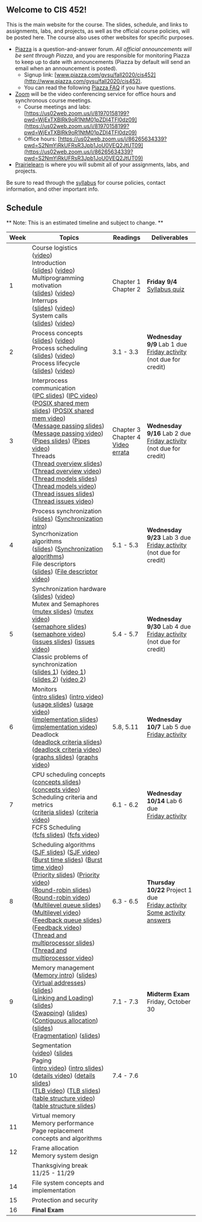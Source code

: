 ## Welcome to CIS 452!

This is the main website for the course.
The slides, schedule, and links to assignments, labs, and projects,
as well as the official course policies,
will be posted here.
The course also uses other websites for specific purposes.
* [Piazza](http://www.piazza.com) is a question-and-answer forum.
*All official announcements will be sent through Piazza*,
and you are responsible for monitoring Piazza to keep up to date with
announcements
(Piazza by default will send an email when an announcement is posted).
    * Signup link:
      [www.piazza.com/gvsu/fall2020/cis452](http://www.piazza.com/gvsu/fall2020/cis452).
    * You can read the following [Piazza FAQ](misc/piazza-faq.md) if you have
      questions.
* [Zoom](https://zoom.us) will be the video conferencing service for office
  hours and synchronous course meetings.
    * Course meetings and labs:
      [https://us02web.zoom.us/j/81970158199?pwd=WjExTXBlRk9oR1NtM01pZDI4TFl0dz09](https://us02web.zoom.us/j/81970158199?pwd=WjExTXBlRk9oR1NtM01pZDI4TFl0dz09)
    * Office hours:
      [https://us02web.zoom.us/j/86265634339?pwd=S2NmYjRkUFRsR3Jpb1JoU0VEQ2JtUT09](https://us02web.zoom.us/j/86265634339?pwd=S2NmYjRkUFRsR3Jpb1JoU0VEQ2JtUT09)
* [Prairielearn](https://prairielearn.engr.illinois.edu/pl/) is where you will
submit all of your assignments, labs, and projects.

Be sure to read through the [syllabus](syllabus.md) for course policies,
contact information, and other important info.

## Schedule

** Note: This is an estimated timeline and subject to change. **

| Week | Topics | Readings | Deliverables |
| ---- | ------ | -------- | ------------ |
|  1   | Course logistics <br>([video](https://drive.google.com/file/d/1t8NlwTP_hG1-gAitlwxBt21yqEguhdeE/view?usp=sharing))<br> Introduction <br>([slides](slides/what-is-os.pdf)) ([video](https://drive.google.com/file/d/1R9mOxVVKTCPM7uqQxqZFgtGq6s42eIQO/view?usp=sharing))<br> Multiprogramming motivation <br>([slides](slides/multiprogramming-basic.pdf)) ([video](https://drive.google.com/file/d/18XZ6-sYRGEftKa28TzYC8zSWro9-yS1H/view?usp=sharing))<br> Interrups <br>([slides](slides/interrupts.pdf)) ([video](https://drive.google.com/file/d/173gheGXEwumtcoRcz05E6jG10zSa-ISP/view?usp=sharing))<br> System calls <br>([slides](slides/system-calls.pdf)) ([video](https://drive.google.com/file/d/11Nhafd3IiNtUlDCN0Gj_TRG1ZQm1TxpV/view?usp=sharing)) | Chapter 1<br> Chapter 2 | **Friday 9/4** [Syllabus quiz](https://prairielearn.engr.illinois.edu/pl/) |
|  2   | Process concepts <br>([slides](slides/process-intro.pdf)) ([video](https://drive.google.com/file/d/1n3ilpQX8KyHDUtj87oX6cbP1IOJXr7bM/view?usp=sharing))<br> Process scheduling <br>([slides](slides/process-scheduling.pdf)) ([video](https://drive.google.com/file/d/1WYDnm95IEsfCfJ2kWcPE7scQuXizDVE9/view?usp=sharing))<br> Process lifecycle <br>([slides](slides/process-lifecycle.pdf)) ([video](https://drive.google.com/file/d/1tbuBorFMtNWtmOQeK16B1uJYTYGA-m5E/view?usp=sharing)) | 3.1 - 3.3 | **Wednesday 9/9** Lab 1 due<br> [Friday activity](activities/week-2-processes.md) (not due for credit) |
|  3   | Interprocess communication<br> ([IPC slides](slides/process-ipc.pdf)) ([IPC video](https://drive.google.com/file/d/1kCh0E5OL0bzsyNf-tJ2b0T-b6pefcgiW/view?usp=sharing)) <br>([POSIX shared mem slides](slides/process-shm-posix.pdf)) ([POSIX shared mem video](https://drive.google.com/file/d/1UJgfiO-1bPmN0R957kgd826nRffuzSTI/view?usp=sharing)) <br>([Message passing slides](slides/process-message.pdf)) ([Message passing video](https://drive.google.com/file/d/1SAjg6wOCz3pDTArkJRr-5BThE0BvgOfQ/view?usp=sharing)) <br>([Pipes slides](slides/process-pipes.pdf)) ([Pipes video](https://drive.google.com/file/d/1kgkfqmPMQwbrNShlMj08Zp8B-_ZZJ-7w/view?usp=sharing)) <br> Threads <br>([Thread overview slides](slides/thread-overview.pdf)) ([Thread overview video](https://drive.google.com/file/d/1Bw4N-N9reZm5dVCAGQXUJt9CKyWoonNN/view?usp=sharing)) <br>([Thread models slides](slides/thread-models.pdf)) ([Thread models video](https://drive.google.com/file/d/1e2McBk8x9BFVd2JELAEfStVPyYIovnPS/view?usp=sharing)) <br>([Thread issues slides](slides/thread-issues.pdf)) ([Thread issues video](https://drive.google.com/file/d/10_FU4IGDHknFeLEHF8X_iD59Gm3jzFEQ/view?usp=sharing)) | Chapter 3<br> Chapter 4<br> [Video errata](misc/errata-ipc.md) | **Wednesday 9/16** Lab 2 due<br> [Friday activity](activities/week-3-ipc.md) (not due for credit) |
|  4   | Process synchronization <br>([slides](slides/parallel-intro.pdf)) ([Synchronization intro](https://drive.google.com/file/d/1aWbPVoawujS2awtlIoS_bu4Dug6XQLy0/view?usp=sharing)) <br> Syncrhonization algorithms <br>([slides](slides/parallel-critical-section.pdf)) ([Synchronization algorithms](https://drive.google.com/file/d/1LhIMqdujkAiFuKegGND-1ltA3U5R0svl/view?usp=sharing))<br> File descriptors <br> ([slides](slides/file-descriptors.pdf)) ([File descriptor video](https://drive.google.com/file/d/1b7xdFDowZUFI5tnhgpW5C_24XYfYMin8/view?usp=sharing)) | 5.1 - 5.3 | **Wednesday 9/23** Lab 3 due<br> [Friday activity](activities/week-4-threads.md) (not due for credit) |
|  5   | Synchronization hardware <br>([slides](slides/sync-hardware.pdf)) ([video](https://drive.google.com/file/d/1g0XJ3pv6zoKa3Sn06idw3irdSDj7DYX8/view?usp=sharing)) <br> Mutex and Semaphores <br>([mutex slides](slides/sync-mutex.pdf)) ([mutex video](https://drive.google.com/file/d/19S_o5uhz9J-MKFVC32FhHzsg3peb7OFX/view?usp=sharing)) <br>([semaphore slides](slides/sync-semaphore.pdf)) ([semaphore video](https://drive.google.com/file/d/1tV0t2zItgIM5Zi4jZscnET5sYfWD8w7I/view?usp=sharing)) <br>([issues slides](slides/sync-issues.pdf)) ([issues video](https://drive.google.com/file/d/1crE7PdCYtMypb39DXv4WmWVjgvvLKa_X/view?usp=sharing)) <br> Classic problems of synchronization <br>([slides 1](slides/sync-classic.pdf)) ([video 1](https://drive.google.com/file/d/1qT1hJs_m2DVNj0NCnH1qDYAN70MyUa6q/view?usp=sharing)) <br>([slides 2](slides/sync-philosophers.pdf)) ([video 2](https://drive.google.com/file/d/19PtihgvsLgzl2zUDw9JSaOdpbJWg3ZAq/view?usp=sharing)) | 5.4 - 5.7 | **Wednesday 9/30** Lab 4 due<br> [Friday activity](activities/week-5-synchronization.md) (not due for credit) |
|  6   | Monitors <br>([intro slides](slides/sync-monitor-intro.pdf)) ([intro video](https://drive.google.com/file/d/16p3KPWMxOjjcxitI3krIeQ1Q_SzJ7-GJ/view?usp=sharing)) <br>([usage slides](slides/sync-monitor-philosophers.pdf)) ([usage video](https://drive.google.com/file/d/1r_CE8lQqJvD6NjRiu-opxd3NkudukZf1/view?usp=sharing)) <br>([implementation slides](slides/sync-monitor-implementation.pdf)) ([implementation video](https://drive.google.com/file/d/1J85TZO2lWbvx8Td7znXMpTDutgUX-JLp/view?usp=sharing)) <br> Deadlock <br>([deadlock criteria slides](slides/sync-deadlock-intro.pdf)) ([deadlock criteria video](https://drive.google.com/file/d/1EcH7-ZIcuUWR7cBwAsLucRq-g9agQri-/view?usp=sharing)) <br>([graphs slides](slides/sync-deadlock-graph.pdf)) ([graphs video](https://drive.google.com/file/d/14LEIj4VEvIZ9WplGnFIacK27NUdZpX9R/view?usp=sharing)) | 5.8, 5.11 | **Wednesday 10/7** Lab 5 due<br> [Friday activity](activities/week-6-monitors.md) |
|  7   | CPU scheduling concepts<br> ([concepts slides](slides/scheduling-concepts.pdf)) ([concepts video](https://drive.google.com/file/d/1X5mier4bzHf960X8A5cR0VXnQevjBaIy/view?usp=sharing))<br> Scheduling criteria and metrics<br> ([criteria slides](slides/scheduling-criteria.pdf)) ([criteria video](https://drive.google.com/file/d/1ExZv2xl6E4dSWWU5zYlT9GClYW0IWnHD/view?usp=sharing)) <br> FCFS Scheduling<br> ([fcfs slides](slides/scheduling-fcfs.pdf)) ([fcfs video](https://drive.google.com/file/d/1pMk3BTlAY7OcwGKV7IKmoyZxvBlUiMKw/view?usp=sharing)) | 6.1 - 6.2 | **Wednesday 10/14** Lab 6 due<br> [Friday activity](activities/week-7-scheduling.md) |
|  8   | Scheduling algorithms<br> ([SJF slides](slides/scheduling-sjf.pdf)) ([SJF video](https://drive.google.com/file/d/1IDv3MMHlB0HYV7jpXZN58vVEgvIe3DsZ/view?usp=sharing))<br> ([Burst time slides](slides/scheduling-bursts.pdf)) ([Burst time video](https://drive.google.com/file/d/1tXDcyA37V3c2vHVwq6567gE2xV48vqC9/view?usp=sharing))<br> ([Priority slides](slides/scheduling-priority.pdf)) ([Priority video](https://drive.google.com/file/d/1H8nPfEIBU3Us8Bywwad9EFCxBgDmY6Wj/view?usp=sharing))<br> ([Round-robin slides](slides/scheduling-rr.pdf)) ([Round-robin video](https://drive.google.com/file/d/15XC2N8jHRCSvRY9SdfDkRVl5za2JwYuR/view?usp=sharing))<br> ([Multilevel queue slides](slides/scheduling-multilevel.pdf)) ([Multilevel video](https://drive.google.com/file/d/14fYsFmYcRCy0uufRWrh9mMKhsyidMdsY/view?usp=sharing))<br> ([Feedback queue slides](slides/scheduling-feedback.pdf)) ([Feedback video](https://drive.google.com/file/d/1eqDsOLIuz73zqVt2O2ObzofbkUgdMR0q/view?usp=sharing))<br> ([Thread and multiprocessor slides](slides/scheduling-threads.pdf)) ([Thread and multiprocessor video](https://drive.google.com/file/d/13lJ9VVV5YIS58rcNt20ap3gU24qXfK7p/view?usp=sharing)) | 6.3 - 6.5 | **Thursday 10/22** Project 1 due<br> [Friday activity](activities/week-8-more-scheduling.md)<br> [Some activity answers](activities/limited-answers/week-8-more-scheduling.md) |
|  9   | Memory management<br> ([Memory intro](https://drive.google.com/file/d/1R455TxZT6Dv7nb99WxdUeI8A9bi9Hmtt/view?usp=sharing)) ([slides](slides/memory-intro.pdf))<br> ([Virtual addresses](https://drive.google.com/file/d/1b9vMK8q2t6edOSroRcUsiHXZve6K-7HN/view?usp=sharing)) ([slides](slides/memory-addresses.pdf))<br> ([Linking and Loading](https://drive.google.com/file/d/1m18nXvnE1iflFSMe3MOVrEP_cGMidgif/view?usp=sharing)) ([slides](slides/memory-loading-linking.pdf))<br> ([Swapping](https://drive.google.com/file/d/1BShDuDLly13ELjr6dlWvJ3opkfhgMeCY/view?usp=sharing)) ([slides](slides/memory-swapping.pdf)) <br> ([Contiguous allocation](https://drive.google.com/file/d/16z_ldlUuDyv5iDEKQZOZtV8KkEZxsXp4/view?usp=sharing)) ([slides](slides/memory-contiguous.pdf))<br> ([Fragmentation](https://drive.google.com/file/d/1hxEp9NI4RQM5riE37hvj2tTmPyfKVYLm/view?usp=sharing)) ([slides](slides/memory-fragmentation.pdf))  | 7.1 - 7.3 | **Midterm Exam** Friday, October 30 |
|  10  | Segmentation<br>([video](https://drive.google.com/file/d/1EDLmTewIPg6xN7_Ajy6ln5--KrzyTobK/view?usp=sharing)) ([slides](slides/memory-segmentation.pdf)<br> Paging<br>([intro video](https://drive.google.com/file/d/1vwapmHhPPs92xNWThaCODrpaNxem9Qgv/view?usp=sharing)) ([intro slides](slides/paging-intro.pdf))<br>([details video](https://drive.google.com/file/d/1EDLmTewIPg6xN7_Ajy6ln5--KrzyTobK/view?usp=sharing)) ([details slides](slides/paging-details.pdf))<br>([TLB video](https://drive.google.com/file/d/1PodEYDIrLmkY497QcgV3bAoWqxUNFx9b/view?usp=sharing)) ([TLB slides](slides/paging-tlb.pdf))<br>([table structure video](https://drive.google.com/file/d/1KrTgJ3tfYmlngMxakN0NqZwG4CxY8YaL/view?usp=sharing)) ([table structure slides](slides/paging-tables.pdf)) | 7.4 - 7.6 | |
|  11  | Virtual memory<br> Memory performance<br> Page replacement concepts and algorithms | | |
|  12  | Frame allocation<br> Memory system design | | |
|      | Thanksgiving break 11/25 - 11/29 | | |
|  14  | File system concepts and implementation | | |
|  15  | Protection and security | | |
|  16  | **Final Exam** | | |
